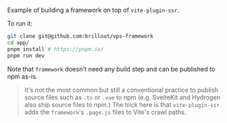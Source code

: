 Example of building a framework on top of `vite-plugin-ssr`.

To run it:

```bash
git clone git@github.com:brillout/vps-framework
cd app/
pnpm install # https://pnpm.io/
pnpm run dev
```

Note that `framework` doesn't need any build step and can be published to npm as-is.

> It's not the most common but still a conventional practice to publish source files such as `.ts` or `.vue` to npm (e.g. SvelteKit and Hydrogen also ship source files to npm.) The trick here is that `vite-plugin-ssr` adds the `framework`'s `.page.js` files to Vite's crawl paths.
